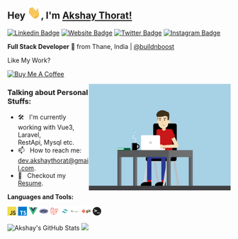 ## Hey <img src="https://raw.githubusercontent.com/rajdevkar/rajdevkar/master/assets/Hi.gif" width="30px">, I'm [Akshay Thorat!](https://github.com/devakshaythorat)

[![Linkedin Badge](https://img.shields.io/badge/-LinkedIn-0e76a8?style=flat-square&logo=Linkedin&logoColor=white)](https://linkedin.com/in/dev-akshaythorat)
[![Website Badge](https://img.shields.io/badge/Website-3b5998?style=flat-square&logo=google-chrome&logoColor=white)](https://akshaythorat.dev/)
[![Twitter Badge](https://img.shields.io/badge/-Twitter-00acee?style=flat-square&logo=Twitter&logoColor=white)](https://twitter.com/devakshaythorat)
[![Instagram Badge](https://img.shields.io/badge/-Instagram-e4405f?style=flat-square&logo=Instagram&logoColor=white)](https://instagram.com/_akshay_thorat__/)

**Full Stack Developer** 🚀 from Thane, India | [@buildnboost](https://www.buildnboost.com)

Like My Work?

<a href="https://www.buymeacoffee.com/akshaythorat" target="_blank"><img src="https://cdn.buymeacoffee.com/buttons/v2/default-blue.png" alt="Buy Me A Coffee" height="60px" width="217px" ></a>

<img width="320" align="right" alt="GIF" src="https://raw.githubusercontent.com/devakshaythorat/devakshaythorat/master/assets/animated.gif" />

### Talking about Personal Stuffs:

- 🛠 &nbsp; I'm currently working with Vue3, Laravel, <br /> RestApi, Mysql etc.
- 📫 &nbsp; How to reach me: [dev.akshaythorat@gmail.com](mailto:dev.akshaythorat@gmail.com).
- 📝 &nbsp; Checkout my [Resume](https://raw.githubusercontent.com/devakshaythorat/devakshaythorat/master/assets/resume.pdf).


**Languages and Tools:**

<code><img height="20" src="https://raw.githubusercontent.com/github/explore/80688e429a7d4ef2fca1e82350fe8e3517d3494d/topics/javascript/javascript.png"></code>
<code><img height="20" src="https://raw.githubusercontent.com/github/explore/80688e429a7d4ef2fca1e82350fe8e3517d3494d/topics/typescript/typescript.png"></code>
<code><img height="20" src="https://raw.githubusercontent.com/github/explore/80688e429a7d4ef2fca1e82350fe8e3517d3494d/topics/vue/vue.png"></code>
<code><img height="20" src="https://raw.githubusercontent.com/github/explore/80688e429a7d4ef2fca1e82350fe8e3517d3494d/topics/php/php.png"></code>
<code><img height="20" src="https://raw.githubusercontent.com/github/explore/80688e429a7d4ef2fca1e82350fe8e3517d3494d/topics/laravel/laravel.png"></code>
<code><img height="20" src="https://raw.githubusercontent.com/github/explore/80688e429a7d4ef2fca1e82350fe8e3517d3494d/topics/tailwind/tailwind.png"></code>
<code><img height="20" src="https://raw.githubusercontent.com/github/explore/80688e429a7d4ef2fca1e82350fe8e3517d3494d/topics/mongodb/mongodb.png"></code>
<code><img height="20" src="https://raw.githubusercontent.com/github/explore/80688e429a7d4ef2fca1e82350fe8e3517d3494d/topics/git/git.png"></code>
<code><img height="20" src="https://raw.githubusercontent.com/github/explore/80688e429a7d4ef2fca1e82350fe8e3517d3494d/topics/terminal/terminal.png"></code>

<img src="https://github-readme-stats.vercel.app/api?username=devakshaythorat&show_icons=true&hide_border=true&count_private=true&theme=radical" alt="Akshay's GitHub Stats">

<img height="180em" src="https://github-readme-streak-stats.herokuapp.com/?user=devakshaythorat&hide_border=true&theme=radical" />